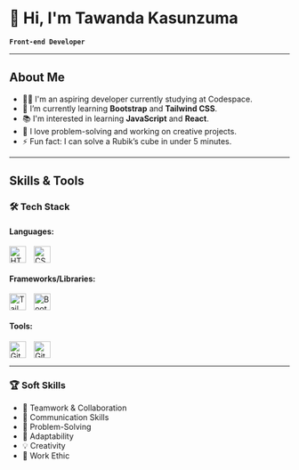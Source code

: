# 👋 Hi, I'm Tawanda Kasunzuma

**`Front-end Developer`**



---

## About Me

- 🙋‍♂️ I'm an aspiring developer currently studying at Codespace.
- 🌱 I’m currently learning **Bootstrap** and **Tailwind CSS**.
- 📚 I'm interested in learning **JavaScript** and **React**.
- 🤖 I love problem-solving and working on creative projects.
- ⚡ Fun fact: I can solve a Rubik’s cube in under 5 minutes.

---

## Skills & Tools

### 🛠️ Tech Stack

#### Languages:

<p align="left">
  <img align="center" alt="HTML" width="30px" style="padding-right:10px;" src="https://cdn.jsdelivr.net/gh/devicons/devicon/icons/html5/html5-plain.svg" />
  <img align="center" alt="CSS" width="30px" style="padding-right:10px;" src="https://cdn.jsdelivr.net/gh/devicons/devicon/icons/css3/css3-plain.svg" />
</p>

#### Frameworks/Libraries:

<p align="left">
  <img align="center" alt="Tailwind CSS" width="30px" style="padding-right:10px;" src="https://cdn.jsdelivr.net/gh/devicons/devicon@latest/icons/tailwindcss/tailwindcss-original.svg" />
  <img align="center" alt="Bootstrap" width="30px" style="padding-right:10px;" src="https://cdn.jsdelivr.net/gh/devicons/devicon@latest/icons/bootstrap/bootstrap-original.svg" />
</p>

#### Tools:

<p align="left">
  <img align="center" alt="Git" width="30px" style="padding-right:10px;" src="https://cdn.jsdelivr.net/gh/devicons/devicon/icons/git/git-original.svg" />
  <img align="center" alt="GitHub" width="30px" style="padding-right:10px;" src="https://cdn.jsdelivr.net/gh/devicons/devicon/icons/github/github-original.svg" />
</p>

---

### 🏆 Soft Skills

- 🤝 Teamwork & Collaboration
- 📢 Communication Skills
- 🎯 Problem-Solving
- 🚀 Adaptability
- 💡 Creativity
- 💪 Work Ethic

<!--
**tawandakasunzuma/tawandakasunzuma** is a ✨ _special_ ✨ repository because its `README.md` (this file) appears on your GitHub profile.

Here are some ideas to get you started:

- 🔭 I’m currently working on ...
- 🌱 I’m currently learning ...
- 👯 I’m looking to collaborate on ...
- 🤔 I’m looking for help with ...
- 💬 Ask me about ...
- 😄 Pronouns: ...
- ⚡ Fun fact: ...
-->
